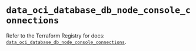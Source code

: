 # `data_oci_database_db_node_console_connections`

Refer to the Terraform Registry for docs: [`data_oci_database_db_node_console_connections`](https://registry.terraform.io/providers/oracle/oci/7.19.0/docs/data-sources/database_db_node_console_connections).

